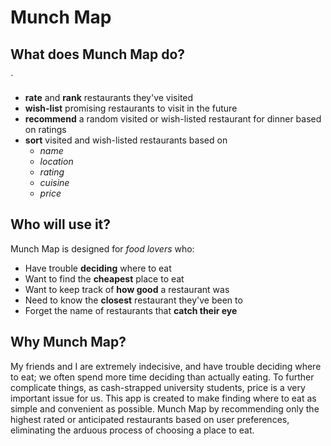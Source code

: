 # Munch Map

## What does Munch Map do?
`
- **rate** and **rank** restaurants they've visited
- **wish-list** promising restaurants to visit in the future
- **recommend** a random visited or wish-listed restaurant for dinner based on ratings 
- **sort** visited and wish-listed restaurants based on
  - *name*
  - *location*
  - *rating*
  - *cuisine*
  - *price*

## Who will use it?

Munch Map is designed for *food lovers* who:
- Have trouble **deciding** where to eat
- Want to find the **cheapest** place to eat
- Want to keep track of **how good** a restaurant was
- Need to know the **closest** restaurant they've been to
- Forget the name of restaurants that **catch their eye**


## Why Munch Map?

My friends and I are extremely indecisive, and have trouble deciding where to eat;
we often spend more time deciding than actually eating. To further complicate things, 
as cash-strapped university students, price is a very important issue for us. This app is created to make finding
where to eat as simple and convenient as possible. Munch Map by recommending only the highest rated or anticipated restaurants 
based on user preferences, eliminating the arduous process of choosing a place to eat. 